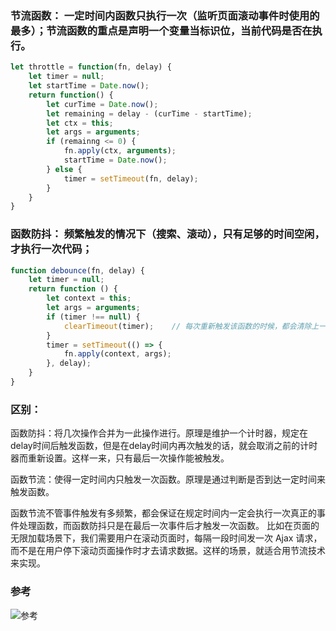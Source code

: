 ### 节流函数： 一定时间内函数只执行一次（监听页面滚动事件时使用的最多）；节流函数的重点是声明一个变量当标识位，当前代码是否在执行。
```js
let throttle = function(fn, delay) {
    let timer = null;
    let startTime = Date.now();
    return function() {
        let curTime = Date.now();
        let remaining = delay - (curTime - startTime);
        let ctx = this;
        let args = arguments;
        if (remainng <= 0) {
            fn.apply(ctx, arguments);
            startTime = Date.now();
        } else {
            timer = setTimeout(fn, delay);
        }
    }
}
```

### 函数防抖： 频繁触发的情况下（搜索、滚动），只有足够的时间空闲，才执行一次代码；
```js
function debounce(fn, delay) {
	let timer = null;
	return function () {
		let context = this;
        let args = arguments;
        if (timer !== null) {
            clearTimeout(timer);	// 每次重新触发该函数的时候，都会清除上一次的计数器，重新计时，直到有足够的时间来执行函数为止
        }
		timer = setTimeout(() => {
			fn.apply(context, args);
		}, delay);
	}
}
```

### 区别： 

函数防抖：将几次操作合并为一此操作进行。原理是维护一个计时器，规定在delay时间后触发函数，但是在delay时间内再次触发的话，就会取消之前的计时器而重新设置。这样一来，只有最后一次操作能被触发。

函数节流：使得一定时间内只触发一次函数。原理是通过判断是否到达一定时间来触发函数。

函数节流不管事件触发有多频繁，都会保证在规定时间内一定会执行一次真正的事件处理函数，而函数防抖只是在最后一次事件后才触发一次函数。 比如在页面的无限加载场景下，我们需要用户在滚动页面时，每隔一段时间发一次 Ajax 请求，而不是在用户停下滚动页面操作时才去请求数据。这样的场景，就适合用节流技术来实现。

### 参考
![参考](https://mp.weixin.qq.com/s/Vkshf-nEDwo2ODUJhxgzVA)
